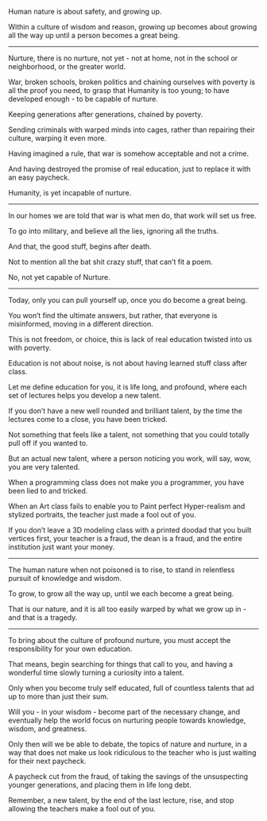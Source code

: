 Human nature is about safety,
and growing up.

Within a culture of wisdom and reason,
growing up becomes about growing all the way up until a person becomes a great being.

---

Nurture,
there is no nurture, not yet - not at home, not in the school or neighborhood, or the greater world.

War, broken schools, broken politics and chaining ourselves with poverty is all the proof you need,
to grasp that Humanity is too young; to have developed enough - to be capable of nurture.

Keeping generations after generations,
chained by poverty.

Sending criminals with warped minds into cages,
rather than repairing their culture, warping it even more.

Having imagined a rule,
that war is somehow acceptable and not a crime.

And having destroyed the promise of real education,
just to replace it with an easy paycheck.

Humanity,
is yet incapable of nurture.

---

In our homes we are told that war is what men do,
that work will set us free.

To go into military,
and believe all the lies, ignoring all the truths.

And that, the good stuff,
begins after death.

Not to mention all the bat shit crazy stuff,
that can’t fit a poem.

No,
not yet capable of Nurture.

---

Today, only you can  pull yourself up,
once you do become a great being.

You won’t find the ultimate answers,
but rather, that everyone is misinformed, moving in a different direction.

This is not freedom, or choice,
this is lack of real education twisted into us with poverty.

Education is not about noise,
is not about having learned stuff class after class.

Let me define education for you,
it is life long, and profound, where each set of lectures helps you develop a new talent.

If you don’t have a new well rounded and brilliant talent,
by the time the lectures come to a close, you have been tricked.

Not something that feels like a talent,
not something that you could totally pull off if you wanted to.

But an actual new talent, where a person noticing you work,
will say, wow, you are very talented.

When a programming class does not make you a programmer,
you have been lied to and tricked.

When an Art class fails to enable you to Paint perfect Hyper-realism and stylized portraits,
the teacher just made a fool out of you.

If you don’t leave a 3D modeling class with a printed doodad that you built vertices first,
your teacher is a fraud, the dean is a fraud, and the entire institution just want your money.

---

The human nature when not poisoned is to rise,
to stand in relentless pursuit of knowledge and wisdom.

To grow, to grow all the way up,
until we each become a great being.

That is our nature,
and it is all too easily warped by what we grow up in - and that is a tragedy.

---

To bring about the culture of profound nurture,
you must accept the responsibility for your own education.

That means, begin searching for things that call to you,
and having a wonderful time slowly turning a curiosity into a talent.

Only when you become truly self educated,
full of countless talents that ad up to more than just their sum.

Will you - in your wisdom - become part of the necessary change,
and eventually help the world focus on nurturing people towards knowledge, wisdom, and greatness.

Only then will we be able to debate, the topics of nature and nurture,
in a way that does not make us look ridiculous to the teacher who is just waiting for their next paycheck.

A paycheck cut from the fraud,
of taking the savings of the unsuspecting younger generations, and placing them in life long debt.

Remember, a new talent, by the end of the last lecture,
rise, and stop allowing the teachers make a fool out of you.
